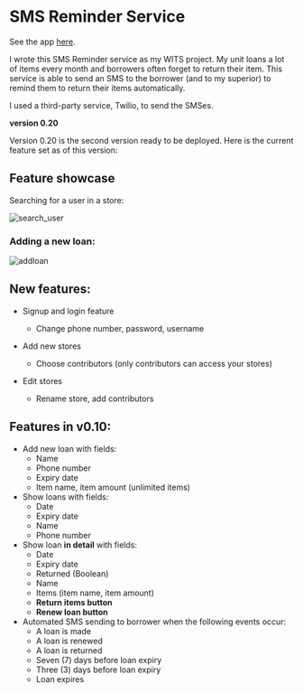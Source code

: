 # SMS Reminder Service

See the app [here](https://loan-tracker.herokuapp.com/).

I wrote this SMS Reminder service as my WITS project. My unit loans a lot of
items every month and borrowers often forget to return their item. This service
is able to send an SMS to the borrower (and to my superior) to remind them to
return their items automatically.

I used a third-party service, Twilio, to send the SMSes.

**version 0.20**

Version 0.20 is the second version ready to be deployed. Here is the current
feature set as of this version:

## Feature showcase

Searching for a user in a store:

![search_user](https://thumbs.gfycat.com/PositiveUnawareCub-size_restricted.gif)

### Adding a new loan:

![addloan](https://thumbs.gfycat.com/ActiveHealthyImago-size_restricted.gif)

## New features:

* Signup and login feature
  * Change phone number, password, username

* Add new stores
  * Choose contributors (only contributors can access your stores)

* Edit stores
  * Rename store, add contributors

## Features in v0.10:

* Add new loan with fields:
  * Name
  * Phone number
  * Expiry date 
  * Item name, item amount (unlimited items)
* Show loans with fields:
  * Date
  * Expiry date
  * Name
  * Phone number
* Show loan **in detail** with fields:
  * Date
  * Expiry date
  * Returned (Boolean)
  * Name
  * Items (item name, item amount)
  * **Return items button**
  * **Renew loan button**
* Automated SMS sending to borrower when the following events occur:
  * A loan is made
  * A loan is renewed
  * A loan is returned
  * Seven (7) days before loan expiry
  * Three (3) days before loan expiry
  * Loan expires

